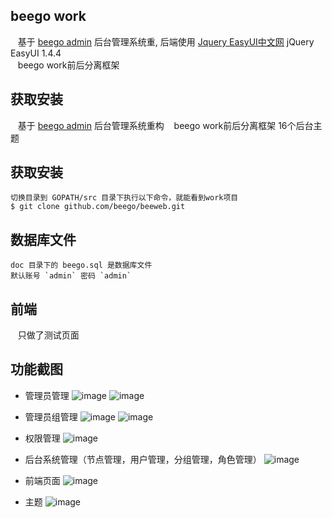## beego work
    基于 [beego admin](https://github.com/beego/admin) 后台管理系统重,
    后端使用 [Jquery EasyUI中文网](http://www.jeasyui.net/demo/380.html) jQuery EasyUI 1.4.4</br>
    beego work前后分离框架

## 获取安装
    基于 [beego admin](https://github.com/beego/admin) 后台管理系统重构
    beego work前后分离框架
    16个后台主题

## 获取安装
    切换目录到 GOPATH/src 目录下执行以下命令，就能看到work项目
    $ git clone github.com/beego/beeweb.git

## 数据库文件
    doc 目录下的 beego.sql 是数据库文件
    默认账号 `admin` 密码 `admin`

## 前端
    只做了测试页面

## 功能截图
- 管理员管理
![image](https://github.com/crazy-wolf/cms/blob/master/doc/img/user.png)
![image](https://github.com/crazy-wolf/cms/blob/master/doc/img/adduser.png)
- 管理员组管理
![image](https://github.com/crazy-wolf/cms/blob/master/doc/img/usergroup.png)
![image](https://github.com/crazy-wolf/cms/blob/master/doc/img/addusergroup.png)
- 权限管理
![image](https://github.com/crazy-wolf/cms/blob/master/doc/img/role.png)


- 后台系统管理（节点管理，用户管理，分组管理，角色管理）
![image](https://github.com/dawc/work/tree/master/doc/img/admin.png) 

- 前端页面
![image](https://github.com/dawc/work/tree/master/doc/img/home.png)

- 主题
![image](https://github.com/dawc/work/tree/master/doc/img/themes.png)

